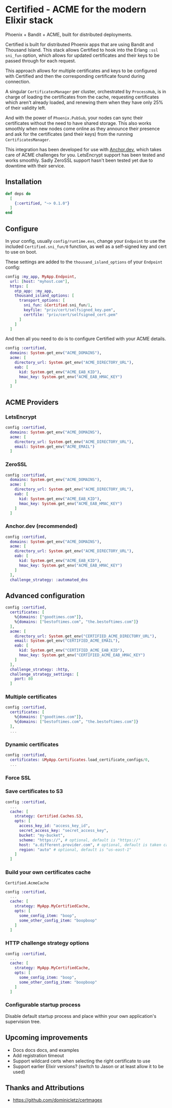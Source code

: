 # Certified - ACME for the modern Elixir stack

Phoenix + Bandit + ACME, built for distributed deployments.

Certified is built for distributed Phoenix apps that are using Bandit and Thousand Island.
This stack allows Certified to hook into the Erlang `:ssl` `sni_fun` option, which allows for
updated certificates and their keys to be passed through for each request.

This approach allows for multiple certificates and keys to be configured with Certified and then
the corresponding certificate found during connection.

A singular `CertificatesManager` per cluster, orchestrated by `ProcessHub`, is in charge of
loading the certificates from the cache, requesting certificates which aren't already loaded,
and renewing them when they have only 25% of their validity left.

And with the power of `Phoenix.PubSub`, your nodes can sync their certificates without the
need to have shared storage. This also works smoothly when new nodes come online as they
announce their presence and ask for the certificates (and their keys) from
the running `CertificatesManager`.

This integration has been developed for use with [Anchor.dev](https://anchor.dev), which takes care of
ACME challenges for you. LetsEncrypt support has been tested and works smoothly. Sadly ZeroSSL
support hasn't been tested yet due to downtime with their service.

## Installation

```elixir
def deps do
  [
    {:certified, "~> 0.1.0"}
  ]
end
```

## Configure

In your config, usually `config/runtime.exs`, change your `Endpoint` to use the
included `Certified.sni_fun/0` function, as well as a self-signed key and cert to use on boot.

These settings are added to the `thousand_island_options` of your `Endpoint` config:

```elixir
config :my_app, MyApp.Endpoint,
  url: [host: "myhost.com"],
  https: [
    otp_app: :my_app,
    thousand_island_options: [
      transport_options: [
        sni_fun: &Certified.sni_fun/1,
        keyfile: "priv/cert/selfsigned_key.pem",
        certfile: "priv/cert/selfsigned_cert.pem"
      ]
    ]
  ]
```

And then all you need to do is to configure Certified with your ACME details.

```elixir
config :certified,
  domains: System.get_env("ACME_DOMAINS"),
  acme: [
    directory_url: System.get_env("ACME_DIRECTORY_URL"),
    eab: [
      kid: System.get_env("ACME_EAB_KID"),
      hmac_key: System.get_env("ACME_EAB_HMAC_KEY")
    ]
  ]
```

## ACME Providers

### LetsEncrypt

```elixir
config :certified,
  domains: System.get_env("ACME_DOMAINS"),
  acme: [
    directory_url: System.get_env("ACME_DIRECTORY_URL"),
    email: System.get_env("ACME_EMAIL")
  ]
```

### ZeroSSL

```elixir
config :certified,
  domains: System.get_env("ACME_DOMAINS"),
  acme: [
    directory_url: System.get_env("ACME_DIRECTORY_URL"),
    eab: [
      kid: System.get_env("ACME_EAB_KID"),
      hmac_key: System.get_env("ACME_EAB_HMAC_KEY")
    ]
  ]
```

### Anchor.dev (recommended)

```elixir
config :certified,
  domains: System.get_env("ACME_DOMAINS"),
  acme: [
    directory_url: System.get_env("ACME_DIRECTORY_URL"),
    eab: [
      kid: System.get_env("ACME_EAB_KID"),
      hmac_key: System.get_env("ACME_EAB_HMAC_KEY")
    ]
  ],
  challenge_strategy: :automated_dns
```

## Advanced configuration

```elixir
config :certified,
  certificates: [
    %{domains: ["goodtimes.com"]},
    %{domains: ["bestoftimes.com", "the.bestoftimes.com"]}
  ],
  acme: [
    directory_url: System.get_env("CERTIFIED_ACME_DIRECTORY_URL"),
    email: System.get_env("CERTIFIED_ACME_EMAIL"),
    eab: [
      kid: System.get_env("CERTIFIED_ACME_EAB_KID"),
      hmac_key: System.get_env("CERTIFIED_ACME_EAB_HMAC_KEY")
    ]
  ],
  challenge_strategy: :http,
  challenge_strategy_settings: [
    port: 80
  ]
```

### Multiple certificates

```elixir
config :certified,
  certificates: [
    %{domains: ["goodtimes.com"]},
    %{domains: ["bestoftimes.com", "the.bestoftimes.com"]}
  ],
  ...
```

### Dynamic certificates

```elixir
config :certified,
  certificates: &MyApp.Certificates.load_certificate_configs/0,
  ...
```

### Force SSL



### Save certificates to S3

```elixir
config :certified,
  ...
  cache: [
    strategy: Certified.Caches.S3,
    opts: [
      access_key_id: "access_key_id",
      secret_access_key: "secret_access_key",
      bucket: "my-bucket",
      scheme: "https://", # optional, default is "https://"
      host: "a.different.provider.com", # optional, default is taken care of by ExAws,
      region: "auto" # optional, default is "us-east-1"
    ]
  ]
```

### Build your own certificates cache

`Certified.AcmeCache`

```elixir
config :certified,
  ...
  cache: [
    strategy: MyApp.MyCertifiedCache,
    opts: [
      some_config_item: "boop",
      some_other_config_item: "boopboop"
    ]
  ]
```

### HTTP challenge strategy options

```elixir
config :certified,
  ...
  cache: [
    strategy: MyApp.MyCertifiedCache,
    opts: [
      some_config_item: "boop",
      some_other_config_item: "boopboop"
    ]
  ]
```

### Configurable startup process

Disable default startup process and place within your own application's supervision tree.


## Upcoming improvements

- Docs docs docs, and examples
- Add registration timeout
- Support wildcard certs when selecting the right certificate to use
- Support earlier Elixir versions? (switch to Jason or at least allow it to be used)

## Thanks and Attributions

- https://github.com/dominicletz/certmagex
